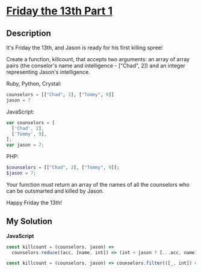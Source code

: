 # [Friday the 13th Part 1](https://www.codewars.com/kata/5925acf31a9825d616000e74)

## Description

It's Friday the 13th, and Jason is ready for his first killing spree!

Create a function, killcount, that accepts two arguments: an array of array pairs (the conselor's name and intelligence - ["Chad", 2]) and an integer representing Jason's intelligence.

Ruby, Python, Crystal:

```py
counselors = [["Chad", 2], ["Tommy", 9]]
jason = 7
```

JavaScript:

```js
var counselors = [
  ['Chad', 2],
  ['Tommy', 9],
];
var jason = 7;
```

PHP:

```php
$counselors = [["Chad", 2], ["Tommy", 9]];
$jason = 7;
```

Your function must return an array of the names of all the counselors who can be outsmarted and killed by Jason.

Happy Friday the 13th!

## My Solution

**JavaScript**

```js
const killcount = (counselors, jason) =>
  counselors.reduce((acc, [name, int]) => (int < jason ? [...acc, name] : acc), []);
```

```js
const killcount = (counselors, jason) => counselors.filter(([_, int]) => int < jason).map((el) => el[0]);
```
